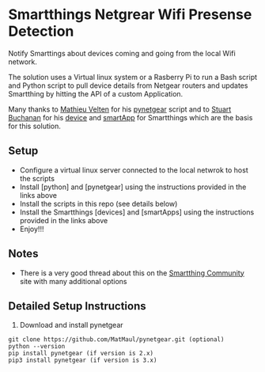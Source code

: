 # Smartthings Netgrear Wifi Presense Detection
Notify Smarttings about devices coming and going from the local Wifi network.

The solution uses a Virtual linux system or a Rasberry Pi to run a Bash script and Python script to pull device details from Netgear routers and updates Smartthing by hitting the API of a custom Application.

Many thanks to [Mathieu Velten](https://github.com/MatMaul?tab=repositories) for his [pynetgear](https://github.com/MatMaul/pynetgear) script and to [Stuart Buchanan](https://github.com/fuzzysb) for his [device](https://github.com/fuzzysb/SmartThings/blob/master/devicetypes/fuzzysb/virtual-presence-sensor.src/virtual-presence-sensor.groovy) and [smartApp](https://github.com/fuzzysb/SmartThings/blob/master/smartapps/fuzzysb/asuswrt-wifi-presence.src/asuswrt-wifi-presence.groovy) for Smartthings which are the basis for this solution.

## Setup
* Configure a virtual linux server connected to the local netwrok to host the scripts
* Install [python] and [pynetgear] using the instructions provided in the links above
* Install the scripts in this repo (see details below)
* Install the Smartthings [devices] and [smartApps] using the instructions provided in the links above
* Enjoy!!!

## Notes
* There is a very good thread about this on the [Smartthing Community](https://community.smartthings.com/t/release-asuswrt-wifi-presence/37802) site with many additional options

## Detailed Setup Instructions

1. Download and install pynetgear
```
git clone https://github.com/MatMaul/pynetgear.git (optional)
python --version
pip install pynetgear (if version is 2.x)
pip3 install pynetgear (if version is 3.x)
```
